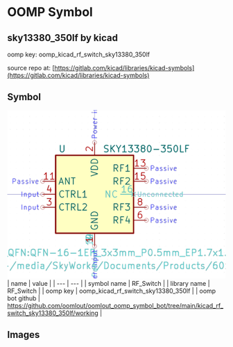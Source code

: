 # OOMP Symbol  
## sky13380_350lf  by kicad  
  
oomp key: oomp_kicad_rf_switch_sky13380_350lf  
  
source repo at: [https://gitlab.com/kicad/libraries/kicad-symbols](https://gitlab.com/kicad/libraries/kicad-symbols)  
## Symbol  
  
[![working.png](working_600.png)](working.png)  
| name | value | 
| --- | --- | 
| symbol name | RF_Switch | 
| library name | RF_Switch | 
| oomp key | oomp_kicad_rf_switch_sky13380_350lf | 
| oomp bot github | https://github.com/oomlout/oomlout_oomp_symbol_bot/tree/main/kicad_rf_switch_sky13380_350lf/working | 
## Images  

